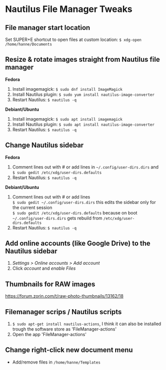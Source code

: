 # Nautilus File Manager Tweaks

## File manager start location
Set SUPER+E shortcut to open files at custom location: ``$ xdg-open /home/hanne/Documents``

## Resize & rotate images straight from Nautilus file manager

**Fedora**
1. Install imagemagick: ``$ sudo dnf install ImageMagick``
2. Install Nautilus plugin: ``$ sudo yum install nautilus-image-converter``
3. Restart Nautilus: ``$ nautilus -q``

**Debiant/Ubuntu**
1. Install imagemagick: ``$ sudo apt install imagemagick``
2. Install Nautilus plugin: ``$ sudo apt install nautilus-image-converter``
3. Restart Nautilus: ``$ nautilus -q``

## Change Nautilus sidebar

**Fedora**
1. Comment lines out with # or add lines in ``~/.config/user-dirs.dirs`` and ``$ sudo gedit /etc/xdg/user-dirs.defaults``
2. Restart Nautilus: ``$ nautilus -q``

**Debiant/Ubuntu**
1. Comment lines out with # or add lines<br>
   ``$ sudo gedit ~/.config/user-dirs.dirs`` this edits the sidebar only for the current session<br>
   ``$ sudo gedit /etc/xdg/user-dirs.defaults`` because on boot ``~/.config/user-dirs.dirs`` gets rebuild from ``/etc/xdg/user-dirs.defaults``
2. Restart Nautilus: ``$ nautilus -q``

## Add online accounts (like Google Drive) to the Nautilus sidebar
1. *Settings > Online accounts > Add account*
2. Click *account* and *enable Files*

## Thumbnails for RAW images
https://forum.zorin.com/t/raw-photo-thumbnails/13162/18

## Filemanager scrips / Nautilus scripts
1. ``$ sudo apt-get install nautilus-actions``, I think it can also be installed trough the software store as 'FileManager-actions'
2. Open the app 'FileManager-actions'

## Change right-click new document menu
- Add/remove files in ``/home/hanne/Templates``
